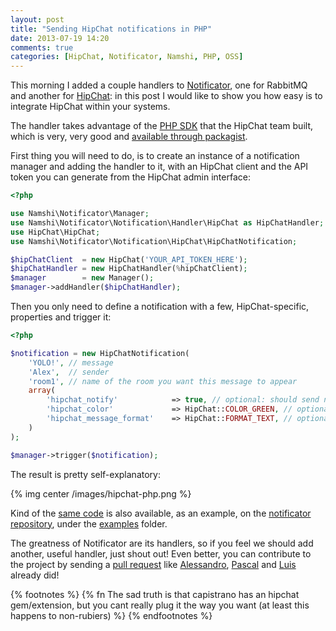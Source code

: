 ```yaml
---
layout: post
title: "Sending HipChat notifications in PHP"
date: 2013-07-19 14:20
comments: true
categories: [HipChat, Notificator, Namshi, PHP, OSS]
---
```


This morning I added a couple handlers to
[Notificator](https://github.com/namshi/notificator), one for
RabbitMQ and another for [HipChat](https://hipchat.com): in
this post I would like to show you how easy is to integrate
HipChat within your systems.

<!-- more -->

The handler takes advantage of the
[PHP SDK](https://github.com/hipchat/hipchat-php) that the HipChat
team built, which is very, very good and
[available through packagist](https://packagist.org/packages/hipchat/hipchat-php).

First thing you will need to do, is to create an instance of a
notification manager and adding the handler to it, with
an HipChat client and the API token you can generate from the HipChat
admin interface:

``` php
<?php

use Namshi\Notificator\Manager;
use Namshi\Notificator\Notification\Handler\HipChat as HipChatHandler;
use HipChat\HipChat;
use Namshi\Notificator\Notification\HipChat\HipChatNotification;

$hipChatClient  = new HipChat('YOUR_API_TOKEN_HERE');
$hipChatHandler = new HipChatHandler(%hipChatClient);
$manager 		= new Manager();
$manager->addHandler($hipChatHandler);
```

Then you only need to define a notification with a few, HipChat-specific,
properties and trigger it:

``` php
<?php

$notification = new HipChatNotification(
	'YOLO!', // message
	'Alex',  // sender
	'room1', // name of the room you want this message to appear
	array(
		'hipchat_notify' 			=> true, // optional: should send notifications to everyone?
		'hipchat_color'  			=> HipChat::COLOR_GREEN, // optional: background color of the notification
		'hipchat_message_format'  	=> HipChat::FORMAT_TEXT, // optional: text or html
	)
);

$manager->trigger($notification);

```

The result is pretty self-explanatory:

{% img center /images/hipchat-php.png %}

Kind of the [same code](https://github.com/namshi/notificator/blob/master/examples/hipchat.php)
is also available, as an example,
on the [notificator repository](https://github.com/namshi/notificator),
under the [examples](https://github.com/namshi/notificator/tree/master/examples) folder.

The greatness of Notificator are its handlers, so if you feel
we should add another, useful handler, just shout out!
Even better, you can contribute to the project by sending
a [pull request](https://github.com/namshi/notificator/pulls?direction=desc&page=1&sort=created&state=closed)
like [Alessandro](https://twitter.com/cirpo),
[Pascal](https://twitter.com/pborreli) and
[Luis](https://twitter.com/cordoval) already did!

{% footnotes %}
  {% fn The sad truth is that capistrano has an hipchat gem/extension, but you cant really plug it the way you want (at least this happens to non-rubiers) %}
{% endfootnotes %}